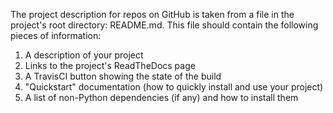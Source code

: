 The project description for repos on GitHub is taken from a file in the project's root directory:
README.md.
This file should contain the following pieces of information:
1. A description of your project
2. Links to the project's ReadTheDocs page
3. A TravisCI button showing the state of the build
4. "Quickstart" documentation (how to quickly install and use your project)
5. A list of non-Python dependencies (if any) and how to install them